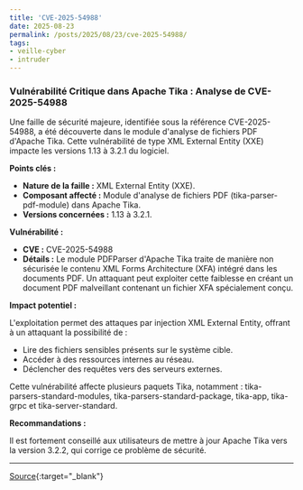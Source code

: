 ```yaml
---
title: 'CVE-2025-54988'
date: 2025-08-23
permalink: /posts/2025/08/23/cve-2025-54988/
tags:
- veille-cyber
- intruder
---
```

### Vulnérabilité Critique dans Apache Tika : Analyse de CVE-2025-54988

Une faille de sécurité majeure, identifiée sous la référence CVE-2025-54988, a été découverte dans le module d'analyse de fichiers PDF d'Apache Tika. Cette vulnérabilité de type XML External Entity (XXE) impacte les versions 1.13 à 3.2.1 du logiciel.

**Points clés :**

*   **Nature de la faille :** XML External Entity (XXE).
*   **Composant affecté :** Module d'analyse de fichiers PDF (tika-parser-pdf-module) dans Apache Tika.
*   **Versions concernées :** 1.13 à 3.2.1.

**Vulnérabilité :**

*   **CVE :** CVE-2025-54988
*   **Détails :** Le module PDFParser d'Apache Tika traite de manière non sécurisée le contenu XML Forms Architecture (XFA) intégré dans les documents PDF. Un attaquant peut exploiter cette faiblesse en créant un document PDF malveillant contenant un fichier XFA spécialement conçu.

**Impact potentiel :**

L'exploitation permet des attaques par injection XML External Entity, offrant à un attaquant la possibilité de :
*   Lire des fichiers sensibles présents sur le système cible.
*   Accéder à des ressources internes au réseau.
*   Déclencher des requêtes vers des serveurs externes.

Cette vulnérabilité affecte plusieurs paquets Tika, notamment : tika-parsers-standard-modules, tika-parsers-standard-package, tika-app, tika-grpc et tika-server-standard.

**Recommandations :**

Il est fortement conseillé aux utilisateurs de mettre à jour Apache Tika vers la version 3.2.2, qui corrige ce problème de sécurité.

---
[Source](https://cvemon.intruder.io/cves/CVE-2025-54988){:target="_blank"}
